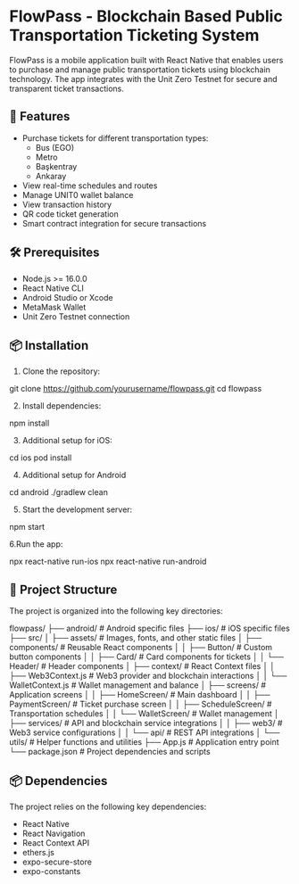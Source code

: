 # FlowPass - Blockchain Based Public Transportation Ticketing System

FlowPass is a mobile application built with React Native that enables users to purchase and manage public transportation tickets using blockchain technology. The app integrates with the Unit Zero Testnet for secure and transparent ticket transactions.

## 🚀 Features

- Purchase tickets for different transportation types:
  - Bus (EGO)
  - Metro
  - Başkentray
  - Ankaray
- View real-time schedules and routes
- Manage UNIT0 wallet balance
- View transaction history
- QR code ticket generation
- Smart contract integration for secure transactions

## 🛠 Prerequisites

- Node.js >= 16.0.0
- React Native CLI
- Android Studio or Xcode
- MetaMask Wallet
- Unit Zero Testnet connection

## 📦 Installation

1. Clone the repository:

git clone https://github.com/yourusername/flowpass.git
cd flowpass 


2. Install dependencies:

npm install

3. Additional setup for iOS:

cd ios
pod install

4. Additional setup for Android 

cd android
./gradlew clean

5. Start the development server:

npm start

6.Run the app:

npx react-native run-ios
npx react-native run-android

## 📝 Project Structure

The project is organized into the following key directories:

flowpass/
├── android/ # Android specific files
├── ios/ # iOS specific files
├── src/
│ ├── assets/ # Images, fonts, and other static files
│ ├── components/ # Reusable React components
│ │ ├── Button/ # Custom button components
│ │ ├── Card/ # Card components for tickets
│ │ └── Header/ # Header components
│ ├── context/ # React Context files
│ │ ├── Web3Context.js # Web3 provider and blockchain interactions
│ │ └── WalletContext.js # Wallet management and balance
│ ├── screens/ # Application screens
│ │ ├── HomeScreen/ # Main dashboard
│ │ ├── PaymentScreen/ # Ticket purchase screen
│ │ ├── ScheduleScreen/ # Transportation schedules
│ │ └── WalletScreen/ # Wallet management
│ ├── services/ # API and blockchain service integrations
│ │ ├── web3/ # Web3 service configurations
│ │ └── api/ # REST API integrations
│ └── utils/ # Helper functions and utilities
├── App.js # Application entry point
└── package.json # Project dependencies and scripts

## 📦 Dependencies

The project relies on the following key dependencies:

- React Native
- React Navigation
- React Context API
- ethers.js
- expo-secure-store
- expo-constants

